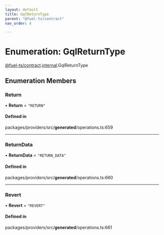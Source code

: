 ```yaml
---
layout: default
title: GqlReturnType
parent: "@fuel-ts/contract"
nav_order: 4

---
```


# Enumeration: GqlReturnType

[@fuel-ts/contract](../index.md).[internal](../namespaces/internal.md).GqlReturnType

## Enumeration Members

### Return

• **Return** = ``"RETURN"``

#### Defined in

packages/providers/src/__generated__/operations.ts:659

___

### ReturnData

• **ReturnData** = ``"RETURN_DATA"``

#### Defined in

packages/providers/src/__generated__/operations.ts:660

___

### Revert

• **Revert** = ``"REVERT"``

#### Defined in

packages/providers/src/__generated__/operations.ts:661
